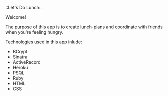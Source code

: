 ::Let's Do Lunch::

Welcome!

The purpose of this app is to create lunch-plans and coordinate with friends when you're feeling hungry.

Technologies used in this app inlude:

- BCrypt
- Sinatra
- ActiveRecord
- Heroku
- PSQL
- Ruby 
- HTML
- CSS
